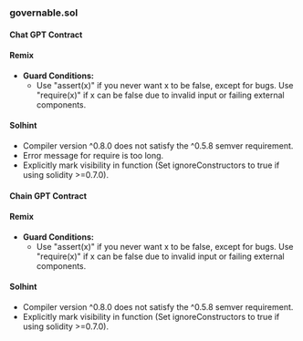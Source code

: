 ### governable.sol

#### Chat GPT Contract

#### Remix
- **Guard Conditions:**
  - Use "assert(x)" if you never want x to be false, except for bugs. Use "require(x)" if x can be false due to invalid input or failing external components.

#### Solhint
- Compiler version ^0.8.0 does not satisfy the ^0.5.8 semver requirement.
- Error message for require is too long.
- Explicitly mark visibility in function (Set ignoreConstructors to true if using solidity >=0.7.0).

#### Chain GPT Contract
#### Remix
- **Guard Conditions:**
  - Use "assert(x)" if you never want x to be false, except for bugs. Use "require(x)" if x can be false due to invalid input or failing external components.

#### Solhint
- Compiler version ^0.8.0 does not satisfy the ^0.5.8 semver requirement.
- Explicitly mark visibility in function (Set ignoreConstructors to true if using solidity >=0.7.0).

